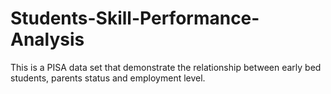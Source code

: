 # Students-Skill-Performance-Analysis
This is a PISA data set that demonstrate the relationship between early bed students, parents status and employment level.
